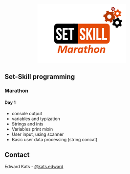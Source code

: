 <!-- PROJECT LOGO -->
<br />
<p align="center">
  <a href="https://github.com/edwardKatsCourse/set-skill-marathon-1-day-1">
    <img src="images/logo.png" alt="Logo">
  </a>
</p>




<!-- Set-Skill Programming -->
## Set-Skill programming

### Marathon  
#### Day 1  

- console output
- variables and typization
- Strings and ints
- Variables print mixin
- User input, using scanner
- Basic user data processing (string concat)


<!-- CONTACT -->
## Contact

Edward Kats - [@kats.edward](https://www.instagram.com/kats.edward/) 
